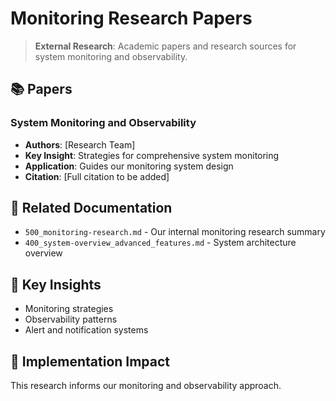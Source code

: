 <!-- CONTEXT_REFERENCE: 400_context-priority-guide.md -->

<!-- MODULE_REFERENCE: 400_system-overview_advanced_features.md -->
<!-- MODULE_REFERENCE: 400_system-overview.md -->
# Monitoring Research Papers

> **External Research**: Academic papers and research sources for system monitoring and observability.

## 📚 **Papers**

### **System Monitoring and Observability**
- **Authors**: [Research Team]
- **Key Insight**: Strategies for comprehensive system monitoring
- **Application**: Guides our monitoring system design
- **Citation**: [Full citation to be added]

## 🔗 **Related Documentation**
- `500_monitoring-research.md` - Our internal monitoring research summary
- `400_system-overview_advanced_features.md` - System architecture overview

## 📖 **Key Insights**
- Monitoring strategies
- Observability patterns
- Alert and notification systems

## 🎯 **Implementation Impact**
This research informs our monitoring and observability approach.
